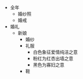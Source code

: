 * 全年
    * 婚纱照
    * 婚戒
* 婚礼
    * 新娘
        * 婚纱
        * 礼服
            * 白色象征爱情纯洁之意
            * 粉红为红杏出墙之意
            * 黑色为寡妇之意
        * 鞋